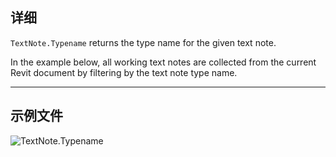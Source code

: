 ## 详细
`TextNote.Typename` returns the type name for the given text note.

In the example below, all working text notes are collected from the current Revit document by filtering by the text note type name.

___
## 示例文件

![TextNote.Typename](./Revit.Elements.TextNote.Typename_img.jpg)
